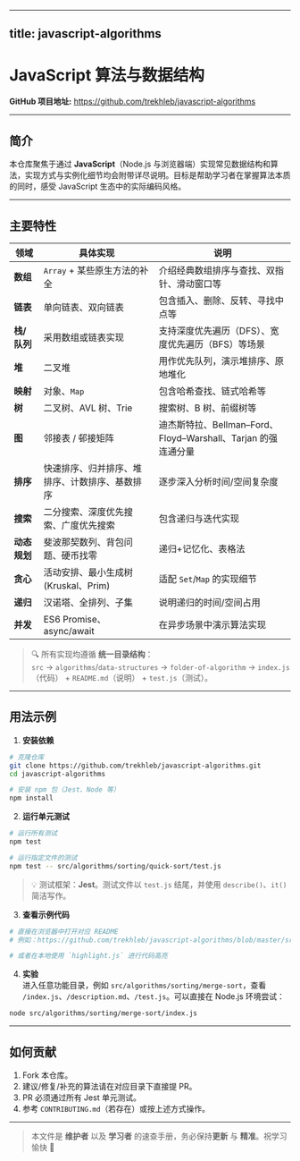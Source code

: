 
---
title: javascript-algorithms
---

# JavaScript 算法与数据结构

**GitHub 项目地址:** https://github.com/trekhleb/javascript-algorithms

---

## 简介  
本仓库聚焦于通过 **JavaScript**（Node.js 与浏览器端）实现常见数据结构和算法，实现方式与实例化细节均会附带详尽说明。目标是帮助学习者在掌握算法本质的同时，感受 JavaScript 生态中的实际编码风格。

---

## 主要特性

| 领域 | 具体实现 | 说明 |
|------|----------|------|
| **数组** | `Array` + 某些原生方法的补全 | 介绍经典数组排序与查找、双指针、滑动窗口等 |
| **链表** | 单向链表、双向链表 | 包含插入、删除、反转、寻找中点等 |
| **栈/队列** | 采用数组或链表实现 | 支持深度优先遍历（DFS）、宽度优先遍历（BFS）等场景 |
| **堆** | 二叉堆 | 用作优先队列，演示堆排序、原地堆化 |
| **映射** | 对象、`Map` | 包含哈希查找、链式哈希等 |
| **树** | 二叉树、AVL 树、Trie | 搜索树、B 树、前缀树等 |
| **图** | 邻接表 / 邨接矩阵 | 迪杰斯特拉、Bellman–Ford、Floyd–Warshall、Tarjan 的强连通分量 |
| **排序** | 快速排序、归并排序、堆排序、计数排序、基数排序 | 逐步深入分析时间/空间复杂度 |
| **搜索** | 二分搜索、深度优先搜索、广度优先搜索 | 包含递归与迭代实现 |
| **动态规划** | 斐波那契数列、背包问题、硬币找零 | 递归+记忆化、表格法 |
| **贪心** | 活动安排、最小生成树 (Kruskal、Prim) | 适配 `Set`/`Map` 的实现细节 |
| **递归** | 汉诺塔、全排列、子集 | 说明递归的时间/空间占用 |
| **并发** | ES6 Promise、async/await | 在异步场景中演示算法实现 |

> 🔍 所有实现均遵循 **统一目录结构**：  
> `src` → `algorithms`/`data-structures` → `folder-of-algorithm` → `index.js`（代码） + `README.md`（说明） + `test.js`（测试）。

---

## 用法示例

1. **安装依赖**

```bash
# 克隆仓库
git clone https://github.com/trekhleb/javascript-algorithms.git
cd javascript-algorithms

# 安装 npm 包（Jest、Node 等）
npm install
```

2. **运行单元测试**

```bash
# 运行所有测试
npm test

# 运行指定文件的测试
npm test -- src/algorithms/sorting/quick-sort/test.js
```

> 💡 测试框架：**Jest**。测试文件以 `test.js` 结尾，并使用 `describe()`、`it()` 简洁写作。

3. **查看示例代码**

```bash
# 直接在浏览器中打开对应 README
# 例如：https://github.com/trekhleb/javascript-algorithms/blob/master/src/algorithms/graph/shortest-paths/least-cost-paths/README.md

# 或者在本地使用 `highlight.js` 进行代码高亮
```

4. **实验**  
  进入任意功能目录，例如 `src/algorithms/sorting/merge-sort`，查看 `/index.js`、`/description.md`、`/test.js`。可以直接在 Node.js 环境尝试：

```bash
node src/algorithms/sorting/merge-sort/index.js
```

---

## 如何贡献

1. Fork 本仓库。  
2. 建议/修复/补充的算法请在对应目录下直接提 PR。  
3. PR 必须通过所有 Jest 单元测试。  
4. 参考 `CONTRIBUTING.md`（若存在）或按上述方式操作。

---

> 本文件是 **维护者** 以及 **学习者** 的速查手册，务必保持**更新** 与 **精准**。祝学习愉快 🚀